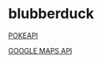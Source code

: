 # blubberduck

[POKEAPI](https://pokeapi.co/)

[GOOGLE MAPS API](https://developers.google.com/maps/documentation/javascript/)
